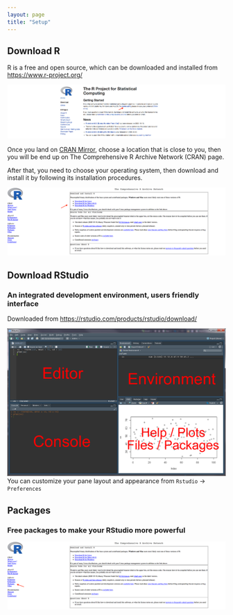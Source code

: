 ```yaml
---
layout: page
title: "Setup"
---
```



## Download R
R is a free and open source, which can be downloaded and installed from https://www.r-project.org/

![Screenshot of main code listing](/fig/howto-use-R-for-dataanalysis-1.png)


Once you land on [CRAN Mirror](https://mirror.rcg.sfu.ca/mirror/CRAN/), choose a location that is close to you, then you will be end up on The Comprehensive R Archive Network (CRAN) page. 

After that, you need to choose your operating system, then download and install it by following its installation procedures.

![Screenshot of main code listing](/fig/howto-use-R-for-dataanalysis-2.png)


## Download RStudio
### An integrated development environment, users friendly interface 

Downloaded from https://rstudio.com/products/rstudio/download/

![Screenshot of main code listing](/fig/howto-use-R-for-dataanalysis-4.png)
You can customize your pane layout and appearance from `Rstudio` -> `Preferences`

## Packages
### Free packages to make your RStudio more powerful
![Screenshot of main code listing](/fig/howto-use-R-for-dataanalysis-3.png)
